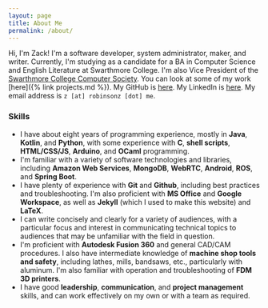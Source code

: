 ```yaml
---
layout: page
title: About Me
permalink: /about/
---
```

Hi, I'm Zack! I'm a software developer, system administrator, maker, and writer. Currently, I'm studying as a candidate for a BA in Computer Science and English Literature at Swarthmore College. I'm also Vice President of the [Swarthmore College Computer Society](https://www.sccs.swarthmore.edu/). You can look at some of my work [here]({% link projects.md %}). My GitHub is [here](https://github.com/RobinsonZ). My LinkedIn is [here](https://www.linkedin.com/in/robinsonz/). My email address is `z [at] robinsonz [dot] me`.

### Skills

- I have about eight years of programming experience, mostly in **Java**, **Kotlin**, and **Python**, with some experience with **C**, **shell scripts**, **HTML/CSS/JS**, **Arduino**, and **OCaml** programming.
- I'm familiar with a variety of software technologies and libraries, including **Amazon Web Services**, **MongoDB**, **WebRTC**, **Android**, **ROS**, and **Spring Boot**.
- I have plenty of experience with **Git** and **Github**, including best practices and troubleshooting. I'm also proficient with **MS Office** and **Google Workspace**, as well as **Jekyll** (which I used to make this website) and **LaTeX**.
- I can write concisely and clearly for a variety of audiences, with a particular focus and interest in communicating technical topics to audiences that may be unfamiliar with the field in question. 
- I'm proficient with **Autodesk Fusion 360** and general CAD/CAM procedures. I also have intermediate knowledge of **machine shop tools and safety**, including lathes, mills, bandsaws, etc., particularly with aluminum. I'm also familiar with operation and troubleshooting of **FDM 3D printers**.
- I have good **leadership**, **communication**, and **project management** skills, and can work effectively on my own or with a team as required.
